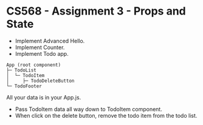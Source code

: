 # CS568 - Assignment 3 - Props and State
- Implement Advanced Hello.
- Implement Counter.
- Implement Todo app.

```
App (root component)
├─ TodoList
│  └─ TodoItem
│     ├─ TodoDeleteButton
└─ TodoFooter
```

All your data is in your App.js. 

- Pass TodoItem data all way down to TodoItem component.
- When click on the delete button, remove the todo item from the todo list.
